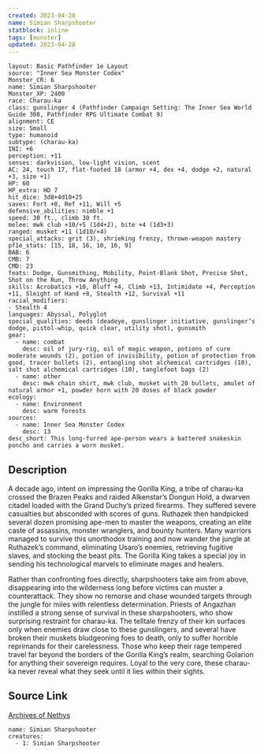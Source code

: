 ```yaml
---
created: 2023-04-28
name: Simian Sharpshooter
statblock: inline
tags: [monster]
updated: 2023-04-28
---
```

```statblock
layout: Basic Pathfinder 1e Layout
source: "Inner Sea Monster Codex"
Monster_CR: 6
name: Simian Sharpshooter
Monster_XP: 2400
race: Charau-ka
class: gunslinger 4 (Pathfinder Campaign Setting: The Inner Sea World Guide 308, Pathfinder RPG Ultimate Combat 9)
alignment: CE
size: Small
type: humanoid
subtype: (charau-ka)
INI: +6
perception: +11
senses: darkvision, low-light vision, scent
AC: 24, touch 17, flat-footed 18 (armor +4, dex +4, dodge +2, natural +3, size +1)
HP: 60
HP_extra: HD 7
hit_dice: 3d8+4d10+25
saves: Fort +8, Ref +11, Will +5
defensive_abilities: nimble +1
speed: 30 ft., climb 30 ft.
melee: mwk club +10/+5 (1d4+2), bite +4 (1d3+3)
ranged: musket +11 (1d10/×4)
special_attacks: grit (3), shrieking frenzy, thrown-weapon mastery
pf1e_stats: [15, 18, 16, 10, 16, 9]
BAB: 6
CMB: 7
CMD: 23
feats: Dodge, Gunsmithing, Mobility, Point-Blank Shot, Precise Shot, Shot on the Run, Throw Anything
skills: Acrobatics +10, Bluff +4, Climb +13, Intimidate +4, Perception +11, Sleight of Hand +8, Stealth +12, Survival +11
racial_modifiers:
- Stealth 4
languages: Abyssal, Polyglot
special_qualities: deeds (deadeye, gunslinger initiative, gunslinger’s dodge, pistol-whip, quick clear, utility shot), gunsmith
gear:
  - name: combat
    desc: oil of jury-rig, oil of magic weapon, potions of cure moderate wounds (2), potion of invisibility, potion of protection from good, tracer bullets (2), entangling shot alchemical cartridges (10), salt shot alchemical cartridges (10), tanglefoot bags (2)
  - name: other
    desc: mwk chain shirt, mwk club, musket with 20 bullets, amulet of natural armor +1, powder horn with 20 doses of black powder
ecology:
  - name: Environment
    desc: warm forests
sources:
  - name: Inner Sea Monster Codex
    desc: 13
desc_short: This long-furred ape-person wears a battered snakeskin poncho and carries a worn musket.
```
## Description
A decade ago, intent on impressing the Gorilla King, a tribe of charau-ka crossed the Brazen Peaks and raided Alkenstar’s Dongun Hold, a dwarven citadel loaded with the Grand Duchy’s prized firearms. They suffered severe casualties but absconded with scores of guns. Ruthazek then handpicked several dozen promising ape-men to master the weapons, creating an elite caste of assassins, monster wranglers, and bounty hunters. Many warriors managed to survive this unorthodox training and now wander the jungle at Ruthazek’s command, eliminating Usaro’s enemies, retrieving fugitive slaves, and stocking the beast pits. The Gorilla King takes a special joy in sending his technological marvels to eliminate mages and healers.

 Rather than confronting foes directly, sharpshooters take aim from above, disappearing into the wilderness long before victims can muster a counterattack. They show no remorse and chase wounded targets through the jungle for miles with relentless determination. Priests of Angazhan instilled a strong sense of survival in these sharpshooters, who show surprising restraint for charau-ka. The telltale frenzy of their kin surfaces only when enemies draw close to these gunslingers, and several have broken their muskets bludgeoning foes to death, only to suffer horrible reprimands for their carelessness. Those who keep their rage tempered travel far beyond the borders of the Gorilla King’s realm, searching Golarion for anything their sovereign requires. Loyal to the very core, these charau-ka never reveal what they seek until it lies within their sights.
## Source Link
[Archives of Nethys](https://aonprd.com/MonsterDisplay.aspx?ItemName=Simian%20Sharpshooter)
```encounter-table
name: Simian Sharpshooter
creatures:
  - 1: Simian Sharpshooter
```
